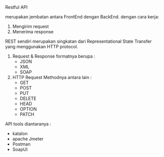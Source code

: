 Restful API

merupakan jembatan antara FrontEnd dengan BackEnd. dengan cara kerja:
1. Mengirim request
2. Menerima response

REST sendiri merupakan singkatan dari Representational State Transfer yang menggunakan HTTP protocol.
1. Request & Response formatnya berupa :
   - JSON
   - XML
   - SOAP
2. HTTP Request Methodnya antara lain :
   - GET
   - POST
   - PUT
   - DELETE
   - HEAD
   - OPTION
   - PATCH

API tools diantaranya :
- katalon
- apache Jmeter
- Postman
- SoapUI